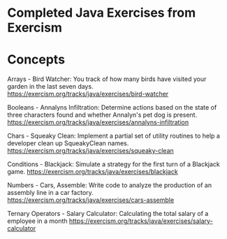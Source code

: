 # Completed Java Exercises from Exercism

# Concepts
Arrays - Bird Watcher: You track of how many birds have visited your garden in the last seven days.
https://exercism.org/tracks/java/exercises/bird-watcher

Booleans - Annalyns Infiltration: Determine actions based on the state of three characters found and whether Annalyn's pet dog is present.
https://exercism.org/tracks/java/exercises/annalyns-infiltration

Chars - Squeaky Clean: Implement a partial set of utility routines to help a developer clean up SqueakyClean names.
https://exercism.org/tracks/java/exercises/squeaky-clean

Conditions - Blackjack: Simulate a strategy for the first turn of a Blackjack game.
https://exercism.org/tracks/java/exercises/blackjack

Numbers - Cars, Assemble: Write code to analyze the production of an assembly line in a car factory. 
https://exercism.org/tracks/java/exercises/cars-assemble

Ternary Operators - Salary Calculator: Calculating the total salary of a employee in a month
https://exercism.org/tracks/java/exercises/salary-calculator